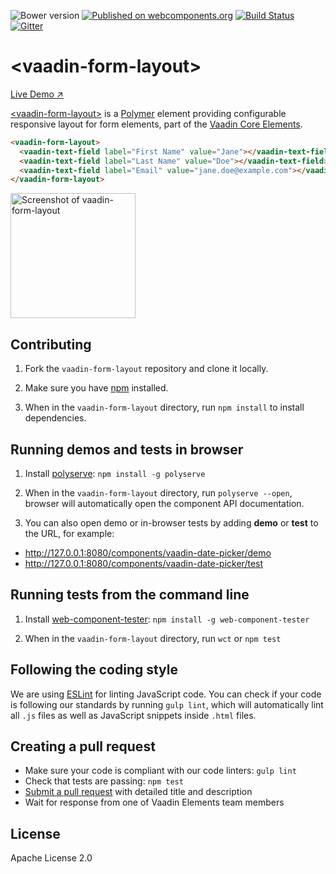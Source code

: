 ![Bower version](https://img.shields.io/bower/v/vaadin-form-layout.svg)
[![Published on webcomponents.org](https://img.shields.io/badge/webcomponents.org-published-blue.svg)](https://beta.webcomponents.org/element/vaadin/vaadin-form-layout)
[![Build Status](https://travis-ci.org/vaadin/vaadin-form-layout.svg?branch=master)](https://travis-ci.org/vaadin/vaadin-form-layout)
[![Gitter](https://badges.gitter.im/Join%20Chat.svg)](https://gitter.im/vaadin/vaadin-core-elements?utm_source=badge&utm_medium=badge&utm_campaign=pr-badge)

# &lt;vaadin-form-layout&gt;

[Live Demo ↗](https://cdn.vaadin.com/vaadin-core-elements/master/vaadin-form-layout/demo/)

[&lt;vaadin-form-layout&gt;](https://vaadin.com/elements/-/element/vaadin-form-layout) is a [Polymer](http://polymer-project.org) element providing configurable responsive layout for form elements, part of the [Vaadin Core Elements](https://vaadin.com/elements).

<!--
```
<custom-element-demo>
  <template>
    <link rel="import" href="vaadin-form-layout.html">
    <next-code-block></next-code-block>
  </template>
</custom-element-demo>
```
-->
```html
<vaadin-form-layout>
  <vaadin-text-field label="First Name" value="Jane"></vaadin-text-field>
  <vaadin-text-field label="Last Name" value="Doe"></vaadin-text-field>
  <vaadin-text-field label="Email" value="jane.doe@example.com"></vaadin-text-field>
</vaadin-form-layout>
```

[<img src="https://raw.githubusercontent.com/vaadin/vaadin-form-layout/master/screenshot.png" width="200" alt="Screenshot of vaadin-form-layout">](https://vaadin.com/elements/-/element/vaadin-form-layout)


## Contributing

1. Fork the `vaadin-form-layout` repository and clone it locally.

1. Make sure you have [npm](https://www.npmjs.com/) installed.

1. When in the `vaadin-form-layout` directory, run `npm install` to install dependencies.


## Running demos and tests in browser

1. Install [polyserve](https://www.npmjs.com/package/polyserve): `npm install -g polyserve`

1. When in the `vaadin-form-layout` directory, run `polyserve --open`, browser will automatically open the component API documentation.

1. You can also open demo or in-browser tests by adding **demo** or **test** to the URL, for example:

  - http://127.0.0.1:8080/components/vaadin-date-picker/demo
  - http://127.0.0.1:8080/components/vaadin-date-picker/test


## Running tests from the command line

1. Install [web-component-tester](https://www.npmjs.com/package/web-component-tester): `npm install -g web-component-tester`

1. When in the `vaadin-form-layout` directory, run `wct` or `npm test`


## Following the coding style

We are using [ESLint](http://eslint.org/) for linting JavaScript code. You can check if your code is following our standards by running `gulp lint`, which will automatically lint all `.js` files as well as JavaScript snippets inside `.html` files.


## Creating a pull request

  - Make sure your code is compliant with our code linters: `gulp lint`
  - Check that tests are passing: `npm test`
  - [Submit a pull request](https://www.digitalocean.com/community/tutorials/how-to-create-a-pull-request-on-github) with detailed title and description
  - Wait for response from one of Vaadin Elements team members


## License

Apache License 2.0
